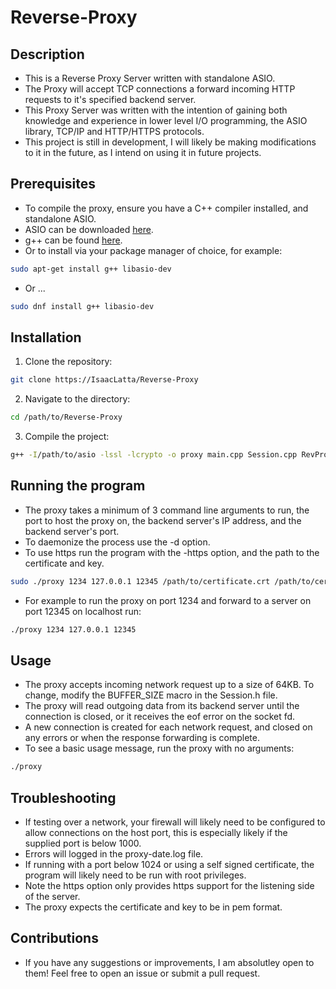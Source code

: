 # Reverse-Proxy

## Description

- This is a Reverse Proxy Server written with standalone ASIO.
- The Proxy will accept TCP connections a forward incoming HTTP requests to it's specified backend server.
- This Proxy Server was written with the intention of gaining both knowledge and experience in lower level I/O programming, the ASIO library, TCP/IP and HTTP/HTTPS protocols.
- This project is still in development, I will likely be making modifications to it in the future, as I intend on using it in future projects.

## Prerequisites

- To compile the proxy, ensure you have a C++ compiler installed, and standalone ASIO.
- ASIO can be downloaded [here](https://think-async.com/Asio/Download.html).
- g++ can be found [here](https://gcc.gnu.org/).
- Or to install via your package manager of choice, for example:
```bash
sudo apt-get install g++ libasio-dev
```
- Or ...

```bash
sudo dnf install g++ libasio-dev
```

## Installation

1. Clone the repository:
```bash
git clone https://IsaacLatta/Reverse-Proxy
```

2. Navigate to the directory:
```bash
cd /path/to/Reverse-Proxy
```

3. Compile the project:
```bash
g++ -I/path/to/asio -lssl -lcrypto -o proxy main.cpp Session.cpp RevProxy.cpp logger.cpp
```

## Running the program

- The proxy takes a minimum of 3 command line arguments to run, the port to host the proxy on, the backend server's IP address, and the backend server's port.
- To daemonize the process use the -d option.
- To use https run the program with the -https option, and the path to the certificate and key.
```bash
sudo ./proxy 1234 127.0.0.1 12345 /path/to/certificate.crt /path/to/certificate_key.key
```

- For example to run the proxy on port 1234 and forward to a server on port 12345 on localhost run:
```bash
./proxy 1234 127.0.0.1 12345
```

## Usage

- The proxy accepts incoming network request up to a size of 64KB. To change, modify the BUFFER_SIZE macro in the Session.h file.
- The proxy will read outgoing data from its backend server until the connection is closed, or it receives the eof error on the socket fd.
- A new connection is created for each network request, and closed on any errors or when the response forwarding is complete.
- To see a basic usage message, run the proxy with no arguments:
```bash
./proxy
```

## Troubleshooting
- If testing over a network, your firewall will likely need to be configured to allow connections on the host port, this is especially likely if the supplied port is below 1000.
- Errors will logged in the proxy-date.log file.
- If running with a port below 1024 or using a self signed certificate, the program will likely need to be run with root privileges.
- Note the https option only provides https support for the listening side of the server.
- The proxy expects the certificate and key to be in pem format.

## Contributions
- If you have any suggestions or improvements, I am absolutley open to them! Feel free to open an issue or submit a pull request.
